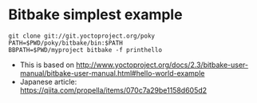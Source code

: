 # Bitbake simplest example

    git clone git://git.yoctoproject.org/poky
    PATH=$PWD/poky/bitbake/bin:$PATH
    BBPATH=$PWD/myproject bitbake -f printhello

* This is based on http://www.yoctoproject.org/docs/2.3/bitbake-user-manual/bitbake-user-manual.html#hello-world-example
* Japanese article: https://qiita.com/propella/items/070c7a29be1158d605d2

